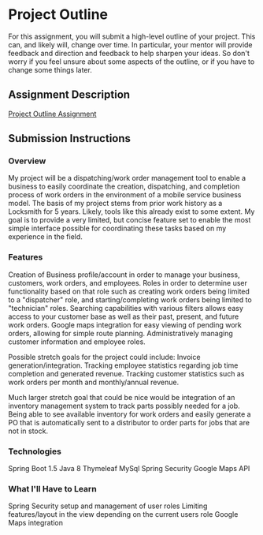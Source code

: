 # Project Outline
For this assignment, you will submit a high-level outline of your project. This can, and likely will, change over time. In particular, your mentor will provide feedback and direction and feedback to help sharpen your ideas. So don't worry if you feel unsure about some aspects of the outline, or if you have to change some things later.

## Assignment Description
[Project Outline Assignment](https://education.launchcode.org/liftoff/assignments/project-outline/)

## Submission Instructions

### Overview
My project will be a dispatching/work order management tool to enable a business to easily coordinate the creation, dispatching, and completion process of work orders in the environment of a mobile service business model.
The basis of my project stems from prior work history as a Locksmith for 5 years.
Likely, tools like this already exist to some extent. My goal is to provide a very limited, but concise feature set to enable the most simple interface possible for coordinating these tasks based on my experience in the field.

### Features
Creation of Business profile/account in order to manage your business, customers, work orders, and employees.
Roles in order to determine user functionality based on that role such as creating work orders being limited to a "dispatcher" role, and starting/completing work orders being limited to "technician" roles.
Searching capabilities with various filters allows easy access to your customer base as well as their past, present, and future work orders.
Google maps integration for easy viewing of pending work orders, allowing for simple route planning.
Administratively managing customer information and employee roles.

Possible stretch goals for the project could include:
Invoice generation/integration.
Tracking employee statistics regarding job time completion and generated revenue.
Tracking customer statistics such as work orders per month and monthly/annual revenue.

Much larger stretch goal that could be nice would be integration of an inventory management system to track parts possibly needed
for a job. Being able to see available inventory for work orders and easily generate a PO that is automatically sent to a distributor to order parts for jobs that are not in stock.

### Technologies
Spring Boot 1.5
Java 8
Thymeleaf
MySql
Spring Security
Google Maps API

### What I'll Have to Learn
Spring Security setup and management of user roles
Limiting features/layout in the view depending on the current
users role
Google Maps integration
